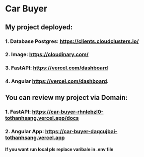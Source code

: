 # Car Buyer
## My project deployed:
### 1. Database Postgres: https://clients.cloudclusters.io/
### 2. Image: https://cloudinary.com/
### 3. FastAPI: https://vercel.com/dashboard
### 4. Angular https://vercel.com/dashboard.
## You can review my project via Domain:
### 1. FastAPI: https://car-buyer-rhnlebzl0-tothanhsang.vercel.app/docs
### 2. Angular App: https://car-buyer-daqcujbai-tothanhsang.vercel.app

#### If you want run local pls replace varibale in .env file
